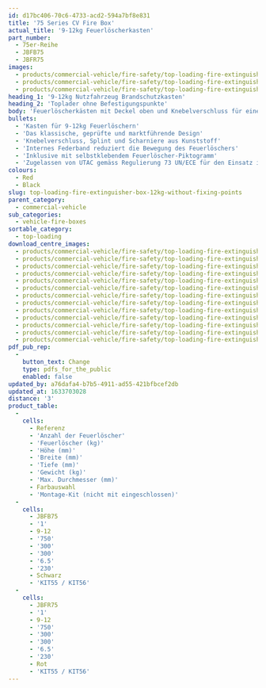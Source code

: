 ```yaml
---
id: d17bc406-70c6-4733-acd2-594a7bf8e831
title: '75 Series CV Fire Box'
actual_title: '9-12kg Feuerlöscherkasten'
part_number:
  - 75er-Reihe
  - JBFB75
  - JBFR75
images:
  - products/commercial-vehicle/fire-safety/top-loading-fire-extinguisher-boxes/75/images-lr/Product_Image_776x776_(518x518_focus_area)-JBFR75_01.jpg
  - products/commercial-vehicle/fire-safety/top-loading-fire-extinguisher-boxes/75/images-lr/Product_Image_776x776_(518x518_focus_area)-JBFR75_02.jpg
  - products/commercial-vehicle/fire-safety/top-loading-fire-extinguisher-boxes/75/images-lr/Product_Image_776x776_(518x518_focus_area)-JBFB75_02.jpg
heading_1: '9-12kg Nutzfahrzeug Brandschutzkasten'
heading_2: 'Toplader ohne Befestigungspunkte'
body: 'Feuerlöscherkästen mit Deckel oben und Knebelverschluss für einen schnellen Zugriff bei Notfall.'
bullets:
  - 'Kasten für 9-12kg Feuerlöschern'
  - 'Das klassische, geprüfte und marktführende Design'
  - 'Knebelverschluss, Splint und Scharniere aus Kunststoff'
  - 'Internes Federband reduziert die Bewegung des Feuerlöschers'
  - 'Inklusive mit selbstklebendem Feuerlöscher-Piktogramm'
  - 'Zugelassen von UTAC gemäss Regulierung 73 UN/ECE für den Einsatz im Seitenanfahrschutz'
colours:
  - Red
  - Black
slug: top-loading-fire-extinguisher-box-12kg-without-fixing-points
parent_category:
  - commercial-vehicle
sub_categories:
  - vehicle-fire-boxes
sortable_category:
  - top-loading
download_centre_images:
  - products/commercial-vehicle/fire-safety/top-loading-fire-extinguisher-boxes/75/images-hr/JBFB75_001.jpg
  - products/commercial-vehicle/fire-safety/top-loading-fire-extinguisher-boxes/75/images-hr/JBFB75_002.jpg
  - products/commercial-vehicle/fire-safety/top-loading-fire-extinguisher-boxes/75/images-hr/JBFB75_003.jpg
  - products/commercial-vehicle/fire-safety/top-loading-fire-extinguisher-boxes/75/images-hr/JBFB75_004.jpg
  - products/commercial-vehicle/fire-safety/top-loading-fire-extinguisher-boxes/75/images-hr/JBFB75_005.jpg
  - products/commercial-vehicle/fire-safety/top-loading-fire-extinguisher-boxes/75/images-hr/JBFB75_006.jpg
  - products/commercial-vehicle/fire-safety/top-loading-fire-extinguisher-boxes/75/images-hr/JBFR75_001.jpg
  - products/commercial-vehicle/fire-safety/top-loading-fire-extinguisher-boxes/75/images-hr/JBFR75_002.jpg
  - products/commercial-vehicle/fire-safety/top-loading-fire-extinguisher-boxes/75/images-hr/JBFR75_003.jpg
  - products/commercial-vehicle/fire-safety/top-loading-fire-extinguisher-boxes/75/images-hr/JBFR75_004.jpg
  - products/commercial-vehicle/fire-safety/top-loading-fire-extinguisher-boxes/75/images-hr/JBFR75_005.jpg
  - products/commercial-vehicle/fire-safety/top-loading-fire-extinguisher-boxes/75/images-hr/JBFR75_006.jpg
  - products/commercial-vehicle/fire-safety/top-loading-fire-extinguisher-boxes/75/images-hr/JBFR75_03.jpg
pdf_pub_rep:
  -
    button_text: Change
    type: pdfs_for_the_public
    enabled: false
updated_by: a76dafa4-b7b5-4911-ad55-421bfbcef2db
updated_at: 1633703028
distance: '3'
product_table:
  -
    cells:
      - Referenz
      - 'Anzahl der Feuerlöscher'
      - 'Feuerlöscher (kg)'
      - 'Höhe (mm)'
      - 'Breite (mm)'
      - 'Tiefe (mm)'
      - 'Gewicht (kg)'
      - 'Max. Durchmesser (mm)'
      - Farbauswahl
      - 'Montage-Kit (nicht mit eingeschlossen)'
  -
    cells:
      - JBFB75
      - '1'
      - 9-12
      - '750'
      - '300'
      - '300'
      - '6.5'
      - '230'
      - Schwarz
      - 'KIT55 / KIT56'
  -
    cells:
      - JBFR75
      - '1'
      - 9-12
      - '750'
      - '300'
      - '300'
      - '6.5'
      - '230'
      - Rot
      - 'KIT55 / KIT56'
---
```

